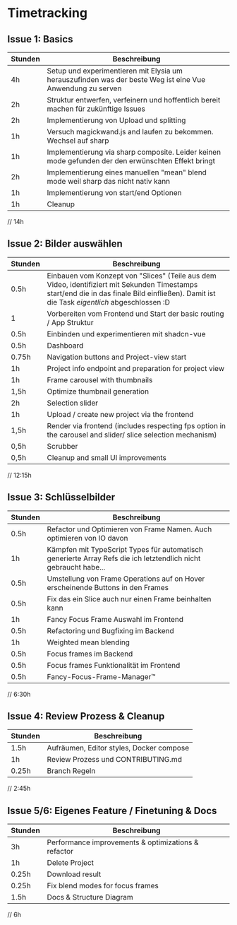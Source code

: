 # Timetracking

## Issue 1: Basics

| Stunden | Beschreibung                                                                                              |
|---------|-----------------------------------------------------------------------------------------------------------|
| 4h      | Setup und experimentieren mit Elysia um herauszufinden was der beste Weg ist eine Vue Anwendung zu serven |
| 2h      | Struktur entwerfen, verfeinern und hoffentlich bereit machen für zukünftige Issues                        |
| 2h      | Implementierung von Upload und splitting                                                                  |
| 1h      | Versuch magickwand.js and laufen zu bekommen. Wechsel auf sharp                                           |
| 1h      | Implementierung via sharp composite. Leider keinen mode gefunden der den erwünschten Effekt bringt        |
| 2h      | Implementierung eines manuellen "mean" blend mode weil sharp das nicht nativ kann                         |
| 1h      | Implementierung von start/end Optionen                                                                    |
| 1h      | Cleanup                                                                                                   |
// 14h


## Issue 2: Bilder auswählen

| Stunden | Beschreibung                                                                                                                                                                                 |
|---------|----------------------------------------------------------------------------------------------------------------------------------------------------------------------------------------------|
| 0.5h    | Einbauen vom Konzept von "Slices" (Teile aus dem Video, identifiziert mit Sekunden Timestamps start/end die in das finale Bild einfließen). Damit ist die Task _eigentlich_ abgeschlossen :D |
| 1       | Vorbereiten vom Frontend und Start der basic routing / App Struktur                                                                                                                          |
| 0.5h    | Einbinden und experimentieren mit shadcn-vue                                                                                                                                                 |
| 0.5h    | Dashboard                                                                                                                                                                                    |
| 0.75h   | Navigation buttons and Project-view start                                                                                                                                                    |
| 1h      | Project info endpoint and preparation for project view                                                                                                                                       |
| 1h      | Frame carousel with thumbnails                                                                                                                                                               |
| 1,5h    | Optimize thumbnail generation                                                                                                                                                                |
| 2h      | Selection slider                                                                                                                                                                             |
| 1h      | Upload / create new project via the frontend                                                                                                                                                 |
| 1,5h    | Render via frontend (includes respecting fps option in the carousel and slider/ slice selection mechanism)                                                                                   |
| 0,5h    | Scrubber                                                                                                                                                                                     |
| 0,5h    | Cleanup and small UI improvements                                                                                                                                                            |
// 12:15h


## Issue 3: Schlüsselbilder

| Stunden | Beschreibung                                                                                                    |
|---------|-----------------------------------------------------------------------------------------------------------------|
| 0.5h    | Refactor und Optimieren von Frame Namen. Auch optimieren von IO davon                                           |
| 1h      | Kämpfen mit TypeScript Types für automatisch generierte Array Refs die ich letztendlich nicht gebraucht habe... |
| 0.5h    | Umstellung von Frame Operations auf on Hover erscheinende Buttons in den Frames                                 |
| 0.5h    | Fix das ein Slice auch nur einen Frame beinhalten kann                                                          |
| 1h      | Fancy Focus Frame Auswahl im Frontend                                                                           |
| 0.5h    | Refactoring und Bugfixing im Backend                                                                            |
| 1h      | Weighted mean blending                                                                                          |
| 0.5h    | Focus frames im Backend                                                                                         |
| 0.5h    | Focus frames Funktionalität im Frontend                                                                         |
| 0.5h    | Fancy-Focus-Frame-Manager™️                                                                                     |
// 6:30h

## Issue 4: Review Prozess & Cleanup
| Stunden | Beschreibung                             |
|---------|------------------------------------------|
| 1.5h    | Aufräumen, Editor styles, Docker compose |
| 1h      | Review Prozess und CONTRIBUTING.md       |
| 0.25h   | Branch Regeln                            |
// 2:45h

## Issue 5/6: Eigenes Feature / Finetuning & Docs
| Stunden | Beschreibung                                        |
|---------|-----------------------------------------------------|
| 3h      | Performance improvements & optimizations & refactor |
| 1h      | Delete Project                                      |
| 0.25h   | Download result                                     |
| 0.25h   | Fix blend modes for focus frames                    |
| 1.5h    | Docs & Structure Diagram                            |
// 6h
